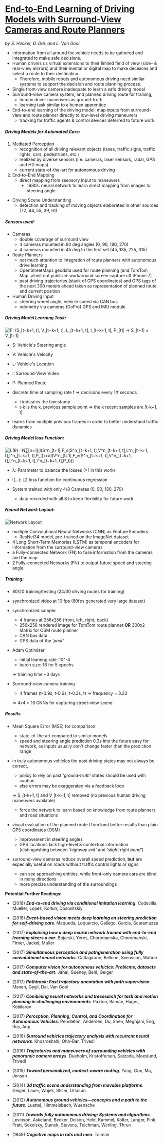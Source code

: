 # [End-to-End Learning of Driving Models with Surround-View Cameras and Route Planners](https://arxiv.org/abs/1803.10158)
*by S. Hecker, D. Dai, and L. Van Gool*

- Information from all around the vehicle needs to be gathered and integrated to make safe decisions.
- Human drivers us virtual extensions to their limited field of view (side- & rear-view mirrors) and their mental or digital map to make decisions and select a route to their destination.
    - Therefore, mobile robots and autonomous driving need similar systems to support the decision and route planning process.
- Single front-view camera inadequate to learn a safe driving model
- Surround-view camera system, and planned driving route for training,
    - human driver maneuvers as ground-truth.
    - learning task similar to a human apprentice
- End-to-end learning of the driving model: map inputs from surround-view and route planner directly to low-level driving maneuvers
    - tracking for traffic agents & control devices deferred to future work

##### Driving Models for Automated Cars:
1. Mediated Perception
    - recognition of all driving relevant objects (lanes, traffic signs, traffic lights, cars, pedestrians, etc.)
    - realized by diverse sensors (i.e. cameras, laser sensors, radar, GPS and HD maps)
    - current state-of-the-art for autonomous driving
2. End-to-End Mapping
    - direct mapping from ssensory input to maneuvers
        - 1980s: neural network to learn direct mapping from images to steering angle

- Driving Scene Understanding
    - detection and tracking of moving objects elaborated in other sources (72, 44, 55, 39, 61)

##### Sensors used:
- Cameras
    - double coverage of surround view
    - 4 cameras mounted in 90 deg angles (0, 90, 180, 270)
    - 4 cameras mounted in 45 deg to the first set (45, 135, 225, 315)
- Route Planners
    - not much attention to integration of route planners with autonomous drive learning
    - OpenStreetMaps geodata used for route planning (and TomTom Map, albeit not public => workaround screen capture off iPhone 7)
    - past driving  trajectories (stack of GPS coordinates) and GPS tags of the next 300 meters ahead taken as representation of planned route and current position
- Human Driving Input
    - steering wheel angle, vehicle speed via CAN bus
    - odometry via cameras (GoPro) GPS and IMU module

##### Driving Model Learning Task:
![F: (S_[t−k+1, t], V_[t−k+1, t], L_[t−k+1, t], I_[t−k+1, t], P_[t]) → S_[t+1] × V_[t+1]](./img/EndToEndLearningOfDrivingModels_LearningTask.png "Learning Task")
- S: Vehicle's Steering angle
- V: Vehicle's Velocity
- L: Vehicle's Location
- I: Surround-View Video
- P: Planned Route
- discrete time at sampling rate f => decisions every 1/f seconds
    - t indicates the timestamp
    - t-k is the k. previous sample point => the k recent samples are [t-k+1, t]

- learns from multiple previous frames in order to better understand traffic dynamics

##### Driving Model loss Function:
![L(θ) =N∑[n=1](l(S^n_[t+1],F_s(S^n_[t−k+1, t],V^n_[t−k+1, t],L^n_[t−k+1, t],I^n_[t−k+1, t],P_t))+λl(V^n_[t+1],F_v(S^n_[t−k+1, t],V^n_[t−k+1, t],L^n_[t−k+1, t],I^n_[t−k+1, t],P_t)))](./img/EndToEndLearningOfDrivingModels_LossFunction.png "Loss Function")
- λ: Parameter to balance the losses (=1 in this work)
- l(...): L2 loss function for continuous regression

- System trained with only 4/8 Cameras (0, 90, 180, 270)
    - data recorded with all 8 to keep flexibility for future work

##### Neural Network Layout:
![](./img/EndToEndLearningOfDrivingModels_NetworkLayout.png "Network Layout")
- multiple Convolutional Neural Networks (CNN) as Feature Encoders
    - ResNet34 model, pre-trained on the ImageNet dataset
- 4 Long Short-Term Memories (LSTM) as temporal encoders for information from the surround-view cameras
- a Fully-connected Network (FN) to fuse information from the cameras and the map
- 2 Fully-connected Networks (FN) to output future speed and steering angle

##### Training:
- 80/20 training/testing (24/30 driving routes for training)
- synchronized video at 10 fps (60fps generated very large dataset)
- synchronized sample:
    - 4 frames at 256x256 (front, left, right, back)
    - 256x256 rendered image for TomTom route planner **OR** 300x2 Matrix for OSM route planner
    - CAN bus data
    - GPS data of the *'past'*
- Adam Optimizer
    - initial learning rate: 10^-4
    - batch size: 16 for 5 epochs
        
    => training time ~3 days
- Surround-view camera training
    - 4 frames (t-0.9s, t-0.6s, t-0.3s, t) => frequency = 3.33
        
    => 4x4 = 16 CNNs for capturing street-view scene

##### Results
- Mean Square Error (MSE) for comparison
    - state-of-the art compared to similar models
    - speed and steering angle prediction 0.3s into the future easy for network, as inputs usually don't change faster than the prediction range

- in truly autonomous vehicles the past driving states may not always be correct,
    - policy to rely on past *'ground-truth'* states should be used with caution
    - else errors may be exaggerated via a feedback loop
    
    => S_[t-k+1, t] and V_[t-k+1, t] removed (no previous human driving maneuvers available)
    - force the network to learn based on knowledge from route planners and road situations

- visual evaluation of the planned route (TomTom) better results than plain GPS coordinates (OSM)
    - improvement in steering angles
    - GPS locations lack high-level & contextual information (distinguishing between *'highway exit'* and *'slight right bend'*)

- surround-view cameras reduce overall speed prediction, **but** are especially useful on roads without traffic control lights or signs
    - can see approaching entities, while front-only camera cars are blind in many directions
    - more precise understanding of the surroundings

**Potential Further Readings:**
- (2018) ***End-to-end driving via conditional imitation learning***. Codevilla, Mueller, Lopez, Koltun, Dosovitskiy
- (2018) ***Event-based vision meets deep learning on steering prediction for self-driving cars***. Maqueda, Loquercio, Gallego, Garcia, Scaramuzza

- (2017) ***Explaining how a deep neural network trained with end-to-end learning steers a car***. Bojarski, Yeres, Choromanska, Choromanski, Firner, Jackel, Muller
- (2017) ***Simultaneous perception and pathgeneration using fully convolutional neural networks***. Caltagirone, Bellone, Svensson, Wahde
- (2017) ***Computer vision for autonomous vehicles: Problems, datasets and state-of-the-art***. Janai, Gueney, Behl, Geiger
- (2017) ***Pathtrack: Fast trajectory annotation with path supervision***. Manen, Gygli, Dai, Van Gool
- (2017) ***Combining neural networks and treesearch for task and motion planning in challenging environments***. Paxton, Raman, Hager, Kobilarov
- (2017) ***Perception, Planning, Control, and Coordination for Autonomous Vehicles***. Pendleton, Andersen, Du, Shen, Meghjani, Eng, Rus, Ang

- (2016) ***Surround vehicles trajectory analysis with recurrent neural networks***. Khosroshahi, Ohn-Bar, Trivedi
- (2016) ***Trajectories and maneuvers of surrounding vehicles with panoramic camera arrays***. Dueholm, Kristoffersen, Satzoda, Moeslund, Trivedi

- (2015) ***Toward personalized, context-aware routing***. Yang, Guo, Ma, Jensen

- (2014) ***3d traffic scene understanding from movable platforms***. Geiger, Lauer, Wojek, Stiller, Urtasun

- (2012) ***Autonomous ground vehicles—concepts and a path to the future***. Luettel, Himmelsbach, Wuensche

- (2011) ***Towards fully autonomous driving: Systems and algorithms***. Levinson, Askeland, Becker, Dolson, Held, Kammel, Kolter, Langer, Pink, Pratt, Sokolsky, Stanek, Stavens, Teichman, Werling, Thrun

- (1948) ***Cognitive maps in rats and men***. Tolman

